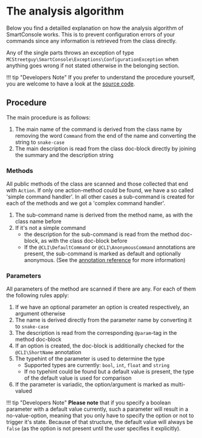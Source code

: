 <h1>The analysis algorithm</h1>

Below you find a detailled explanation on how the analysis algorithm of SmartConsole works.
This is to prevent configuration errors of your commands since any information is retrieved from the class directly.

Any of the single parts throws an exception of type `MCStreetguy\SmartConsole\Exceptions\ConfigurationException` when anything goes wrong if not stated otherwise in the belonging section.

!!! tip "Developers Note"
    If you prefer to understand the procedure yourself, you are welcome to have a look at the [source code](https://github.com/mcstreetguy/smartconsole/blob/master/Classes/Utility/Analyzer.php#L61).

## Procedure

The main procedure is as follows:

1. The main name of the command is derived from the class name by removing the word `Command` from the end of the name and converting the string to `snake-case`
2. The main description is read from the class doc-block directly by joining the summary and the description string

### Methods

All public methods of the class are scanned and those collected that end with `Action`.
If only one action-method could be found, we have a so called 'simple command handler'.
In all other cases a sub-command is created for each of the methods and we got a 'complex command handler'.

1. The sub-command name is derived from the method name, as with the class name before
2. If it's not a simple command
    - the description for the sub-command is read from the method doc-block, as with the class doc-block before
    - If the `@CLI\DefaultCommand` or `@CLI\AnonymousCommand` annotations are present, the sub-command is marked as default and optionally anonymous. (See the [annotation reference](/reference/annotations) for more information)

### Parameters

All parameters of the method are scanned if there are any.
For each of them the following rules apply:

1. If we have an optional parameter an option is created respectively, an argument otherwise
2. The name is derived directly from the parameter name by converting it to `snake-case`
3. The description is read from the corresponding `@param`-tag in the method doc-block
4. If an option is created, the doc-block is additionally checked for the `@CLI\ShortName` annotation
5. The typehint of the parameter is used to determine the type
    - Supported types are currently: `bool`, `int`, `float` and `string`
    - If no typehint could be found but a default value is present, the type of the default value is used for comparison
6. If the parameter is variadic, the option/argument is marked as multi-valued

!!! tip "Developers Note"
    **Please note** that if you specify a boolean parameter with a default value currently, such a parameter will result in a no-value-option, meaning that you only have to specify the option or not to trigger it's state. Because of that structure, the default value will always be `false` (as the option is not present until the user specifies it explicitly).